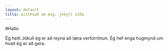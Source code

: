 ```yaml
---
layout: default
title: eitthvað um mig. jekyll síða
---
```


#Halló 

Ég heiti Jökull ég er að reyna að læra verforritnun. Ég hef enga hugmynd um hvað ég er að gera.